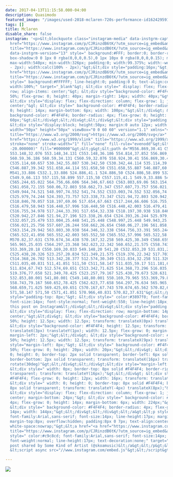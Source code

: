 ```yaml
---
date: 2017-04-13T11:15:58.000-04:00
description: Quasimodo
featured_image: "/images/used-2018-mclaren-720s-performance-id1624295919-ahr0cdovl2mxmtflntu1mwqzmtdinjgwmtczlthhndzhymjhzjlmogrimjyxndgwmdkwmzyzzdjkymjjlniymc5jzjeucmfja2nkbi5jb20vdxbsb2fkcy9wag90b3mvnjuzlziwmtgtmtitmdmvzwy3mjdlyzgynjc.jpg"
tags: []
title: Mclaren
disable_share: false
instagram: '<p>&lt;blockquote class="instagram-media" data-instgrm-captioned data-instgrm-permalink="<a
  href="https://www.instagram.com/p/CJRinzdB6tK/?utm_source=ig_embed&amp;amp;utm_campaign=loading"
  title="https://www.instagram.com/p/CJRinzdB6tK/?utm_source=ig_embed&amp;amp;utm_campaign=loading">https://www.instagram.com/p/CJRinzdB6tK/?utm_source=ig_embed&amp;amp;utm_campaign=loading</a>"
  data-instgrm-version="13" style=" background:#FFF; border:0; border-radius:3px;
  box-shadow:0 0 1px 0 rgba(0,0,0,0.5),0 1px 10px 0 rgba(0,0,0,0.15); margin: 1px;
  max-width:540px; min-width:326px; padding:0; width:99.375%; width:-webkit-calc(100%
  - 2px); width:calc(100% - 2px);"&gt;&lt;div style="padding:16px;"&gt; &lt;a href="<a
  href="https://www.instagram.com/p/CJRinzdB6tK/?utm_source=ig_embed&amp;amp;utm_campaign=loading"
  title="https://www.instagram.com/p/CJRinzdB6tK/?utm_source=ig_embed&amp;amp;utm_campaign=loading">https://www.instagram.com/p/CJRinzdB6tK/?utm_source=ig_embed&amp;amp;utm_campaign=loading</a>"
  style=" background:#FFFFFF; line-height:0; padding:0 0; text-align:center; text-decoration:none;
  width:100%;" target="_blank"&gt; &lt;div style=" display: flex; flex-direction:
  row; align-items: center;"&gt; &lt;div style="background-color: #F4F4F4; border-radius:
  50%; flex-grow: 0; height: 40px; margin-right: 14px; width: 40px;"&gt;&lt;/div&gt;
  &lt;div style="display: flex; flex-direction: column; flex-grow: 1; justify-content:
  center;"&gt; &lt;div style=" background-color: #F4F4F4; border-radius: 4px; flex-grow:
  0; height: 14px; margin-bottom: 6px; width: 100px;"&gt;&lt;/div&gt; &lt;div style="
  background-color: #F4F4F4; border-radius: 4px; flex-grow: 0; height: 14px; width:
  60px;"&gt;&lt;/div&gt;&lt;/div&gt;&lt;/div&gt;&lt;div style="padding: 19% 0;"&gt;&lt;/div&gt;
  &lt;div style="display:block; height:50px; margin:0 auto 12px; width:50px;"&gt;&lt;svg
  width="50px" height="50px" viewBox="0 0 60 60" version="1.1" xmlns="<a href="https://www.w3.org/2000/svg"
  title="https://www.w3.org/2000/svg">https://www.w3.org/2000/svg</a>" xmlns:xlink="<a
  href="https://www.w3.org/1999/xlink" title="https://www.w3.org/1999/xlink">https://www.w3.org/1999/xlink</a>"&gt;&lt;g
  stroke="none" stroke-width="1" fill="none" fill-rule="evenodd"&gt;&lt;g transform="translate(-511.000000,
  -20.000000)" fill="#000000"&gt;&lt;g&gt;&lt;path d="M556.869,30.41 C554.814,30.41
  553.148,32.076 553.148,34.131 C553.148,36.186 554.814,37.852 556.869,37.852 C558.924,37.852
  560.59,36.186 560.59,34.131 C560.59,32.076 558.924,30.41 556.869,30.41 M541,60.657
  C535.114,60.657 530.342,55.887 530.342,50 C530.342,44.114 535.114,39.342 541,39.342
  C546.887,39.342 551.658,44.114 551.658,50 C551.658,55.887 546.887,60.657 541,60.657
  M541,33.886 C532.1,33.886 524.886,41.1 524.886,50 C524.886,58.899 532.1,66.113 541,66.113
  C549.9,66.113 557.115,58.899 557.115,50 C557.115,41.1 549.9,33.886 541,33.886 M565.378,62.101
  C565.244,65.022 564.756,66.606 564.346,67.663 C563.803,69.06 563.154,70.057 562.106,71.106
  C561.058,72.155 560.06,72.803 558.662,73.347 C557.607,73.757 556.021,74.244 553.102,74.378
  C549.944,74.521 548.997,74.552 541,74.552 C533.003,74.552 532.056,74.521 528.898,74.378
  C525.979,74.244 524.393,73.757 523.338,73.347 C521.94,72.803 520.942,72.155 519.894,71.106
  C518.846,70.057 518.197,69.06 517.654,67.663 C517.244,66.606 516.755,65.022 516.623,62.101
  C516.479,58.943 516.448,57.996 516.448,50 C516.448,42.003 516.479,41.056 516.623,37.899
  C516.755,34.978 517.244,33.391 517.654,32.338 C518.197,30.938 518.846,29.942 519.894,28.894
  C520.942,27.846 521.94,27.196 523.338,26.654 C524.393,26.244 525.979,25.756 528.898,25.623
  C532.057,25.479 533.004,25.448 541,25.448 C548.997,25.448 549.943,25.479 553.102,25.623
  C556.021,25.756 557.607,26.244 558.662,26.654 C560.06,27.196 561.058,27.846 562.106,28.894
  C563.154,29.942 563.803,30.938 564.346,32.338 C564.756,33.391 565.244,34.978 565.378,37.899
  C565.522,41.056 565.552,42.003 565.552,50 C565.552,57.996 565.522,58.943 565.378,62.101
  M570.82,37.631 C570.674,34.438 570.167,32.258 569.425,30.349 C568.659,28.377 567.633,26.702
  565.965,25.035 C564.297,23.368 562.623,22.342 560.652,21.575 C558.743,20.834 556.562,20.326
  553.369,20.18 C550.169,20.033 549.148,20 541,20 C532.853,20 531.831,20.033 528.631,20.18
  C525.438,20.326 523.257,20.834 521.349,21.575 C519.376,22.342 517.703,23.368 516.035,25.035
  C514.368,26.702 513.342,28.377 512.574,30.349 C511.834,32.258 511.326,34.438 511.181,37.631
  C511.035,40.831 511,41.851 511,50 C511,58.147 511.035,59.17 511.181,62.369 C511.326,65.562
  511.834,67.743 512.574,69.651 C513.342,71.625 514.368,73.296 516.035,74.965 C517.703,76.634
  519.376,77.658 521.349,78.425 C523.257,79.167 525.438,79.673 528.631,79.82 C531.831,79.965
  532.853,80.001 541,80.001 C549.148,80.001 550.169,79.965 553.369,79.82 C556.562,79.673
  558.743,79.167 560.652,78.425 C562.623,77.658 564.297,76.634 565.965,74.965 C567.633,73.296
  568.659,71.625 569.425,69.651 C570.167,67.743 570.674,65.562 570.82,62.369 C570.966,59.17
  571,58.147 571,50 C571,41.851 570.966,40.831 570.82,37.631"&gt;&lt;/path&gt;&lt;/g&gt;&lt;/g&gt;&lt;/g&gt;&lt;/svg&gt;&lt;/div&gt;&lt;div
  style="padding-top: 8px;"&gt; &lt;div style=" color:#3897f0; font-family:Arial,sans-serif;
  font-size:14px; font-style:normal; font-weight:550; line-height:18px;"&gt; View
  this post on Instagram&lt;/div&gt;&lt;/div&gt;&lt;div style="padding: 12.5% 0;"&gt;&lt;/div&gt;
  &lt;div style="display: flex; flex-direction: row; margin-bottom: 14px; align-items:
  center;"&gt;&lt;div&gt; &lt;div style="background-color: #F4F4F4; border-radius:
  50%; height: 12.5px; width: 12.5px; transform: translateX(0px) translateY(7px);"&gt;&lt;/div&gt;
  &lt;div style="background-color: #F4F4F4; height: 12.5px; transform: rotate(-45deg)
  translateX(3px) translateY(1px); width: 12.5px; flex-grow: 0; margin-right: 14px;
  margin-left: 2px;"&gt;&lt;/div&gt; &lt;div style="background-color: #F4F4F4; border-radius:
  50%; height: 12.5px; width: 12.5px; transform: translateX(9px) translateY(-18px);"&gt;&lt;/div&gt;&lt;/div&gt;&lt;div
  style="margin-left: 8px;"&gt; &lt;div style=" background-color: #F4F4F4; border-radius:
  50%; flex-grow: 0; height: 20px; width: 20px;"&gt;&lt;/div&gt; &lt;div style=" width:
  0; height: 0; border-top: 2px solid transparent; border-left: 6px solid #f4f4f4;
  border-bottom: 2px solid transparent; transform: translateX(16px) translateY(-4px)
  rotate(30deg)"&gt;&lt;/div&gt;&lt;/div&gt;&lt;div style="margin-left: auto;"&gt;
  &lt;div style=" width: 0px; border-top: 8px solid #F4F4F4; border-right: 8px solid
  transparent; transform: translateY(16px);"&gt;&lt;/div&gt; &lt;div style=" background-color:
  #F4F4F4; flex-grow: 0; height: 12px; width: 16px; transform: translateY(-4px);"&gt;&lt;/div&gt;
  &lt;div style=" width: 0; height: 0; border-top: 8px solid #F4F4F4; border-left:
  8px solid transparent; transform: translateY(-4px) translateX(8px);"&gt;&lt;/div&gt;&lt;/div&gt;&lt;/div&gt;
  &lt;div style="display: flex; flex-direction: column; flex-grow: 1; justify-content:
  center; margin-bottom: 24px;"&gt; &lt;div style=" background-color: #F4F4F4; border-radius:
  4px; flex-grow: 0; height: 14px; margin-bottom: 6px; width: 224px;"&gt;&lt;/div&gt;
  &lt;div style=" background-color: #F4F4F4; border-radius: 4px; flex-grow: 0; height:
  14px; width: 144px;"&gt;&lt;/div&gt;&lt;/div&gt;&lt;/a&gt;&lt;p style=" color:#c9c8cd;
  font-family:Arial,sans-serif; font-size:14px; line-height:17px; margin-bottom:0;
  margin-top:8px; overflow:hidden; padding:8px 0 7px; text-align:center; text-overflow:ellipsis;
  white-space:nowrap;"&gt;&lt;a href="<a href="https://www.instagram.com/p/CJRinzdB6tK/?utm_source=ig_embed&amp;amp;utm_campaign=loading"
  title="https://www.instagram.com/p/CJRinzdB6tK/?utm_source=ig_embed&amp;amp;utm_campaign=loading">https://www.instagram.com/p/CJRinzdB6tK/?utm_source=ig_embed&amp;amp;utm_campaign=loading</a>"
  style=" color:#c9c8cd; font-family:Arial,sans-serif; font-size:14px; font-style:normal;
  font-weight:normal; line-height:17px; text-decoration:none;" target="_blank"&gt;A
  post shared by Some Kind of Artist (@skoamusic)&lt;/a&gt;&lt;/p&gt;&lt;/div&gt;&lt;/blockquote&gt;
  &lt;script async src="//www.instagram.com/embed.js"&gt;&lt;/script&gt;</p>'

---
```

![](/images/used-2018-mclaren-720s-performance-id1624295919-ahr0cdovl2mxmtflntu1mwqzmtdinjgwmtczlthhndzhymjhzjlmogrimjyxndgwmdkwmzyzzdjkymjjlniymc5jzjeucmfja2nkbi5jb20vdxbsb2fkcy9wag90b3mvnjuzlziwmtgtmtitmdmvzwy3mjdlyzgynjc.jpg)